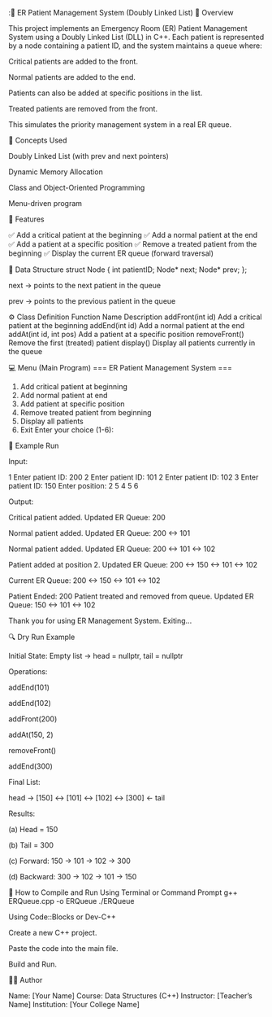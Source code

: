 :🏥 ER Patient Management System (Doubly Linked List)
📌 Overview

This project implements an Emergency Room (ER) Patient Management System using a Doubly Linked List (DLL) in C++.
Each patient is represented by a node containing a patient ID, and the system maintains a queue where:

Critical patients are added to the front.

Normal patients are added to the end.

Patients can also be added at specific positions in the list.

Treated patients are removed from the front.

This simulates the priority management system in a real ER queue.

🧠 Concepts Used

Doubly Linked List (with prev and next pointers)

Dynamic Memory Allocation

Class and Object-Oriented Programming

Menu-driven program

🧩 Features

✅ Add a critical patient at the beginning
✅ Add a normal patient at the end
✅ Add a patient at a specific position
✅ Remove a treated patient from the beginning
✅ Display the current ER queue (forward traversal)

🧱 Data Structure
struct Node {
    int patientID;
    Node* next;
    Node* prev;
};


next → points to the next patient in the queue

prev → points to the previous patient in the queue

⚙️ Class Definition
Function Name	Description
addFront(int id)	Add a critical patient at the beginning
addEnd(int id)	Add a normal patient at the end
addAt(int id, int pos)	Add a patient at a specific position
removeFront()	Remove the first (treated) patient
display()	Display all patients currently in the queue

💻 Menu (Main Program)
=== ER Patient Management System ===
1. Add critical patient at beginning
2. Add normal patient at end
3. Add patient at specific position
4. Remove treated patient from beginning
5. Display all patients
6. Exit
Enter your choice (1-6):

🧮 Example Run

Input:

1
Enter patient ID: 200
2
Enter patient ID: 101
2
Enter patient ID: 102
3
Enter patient ID: 150
Enter position: 2
5
4
5
6


Output:

Critical patient added. Updated ER Queue:
200

Normal patient added. Updated ER Queue:
200 <-> 101

Normal patient added. Updated ER Queue:
200 <-> 101 <-> 102

Patient added at position 2. Updated ER Queue:
200 <-> 150 <-> 101 <-> 102

Current ER Queue:
200 <-> 150 <-> 101 <-> 102

Patient Ended: 200
Patient treated and removed from queue.
Updated ER Queue:
150 <-> 101 <-> 102

Thank you for using ER Management System. Exiting...

🔍 Dry Run Example

Initial State:
Empty list → head = nullptr, tail = nullptr

Operations:

addEnd(101)

addEnd(102)

addFront(200)

addAt(150, 2)

removeFront()

addEnd(300)

Final List:

head → [150] <-> [101] <-> [102] <-> [300] ← tail


Results:

(a) Head = 150

(b) Tail = 300

(c) Forward: 150 → 101 → 102 → 300

(d) Backward: 300 → 102 → 101 → 150

🧾 How to Compile and Run
Using Terminal or Command Prompt
g++ ERQueue.cpp -o ERQueue
./ERQueue

Using Code::Blocks or Dev-C++

Create a new C++ project.

Paste the code into the main file.

Build and Run.

🧑‍💻 Author

Name: [Your Name]
Course: Data Structures (C++)
Instructor: [Teacher’s Name]
Institution: [Your College Name]

